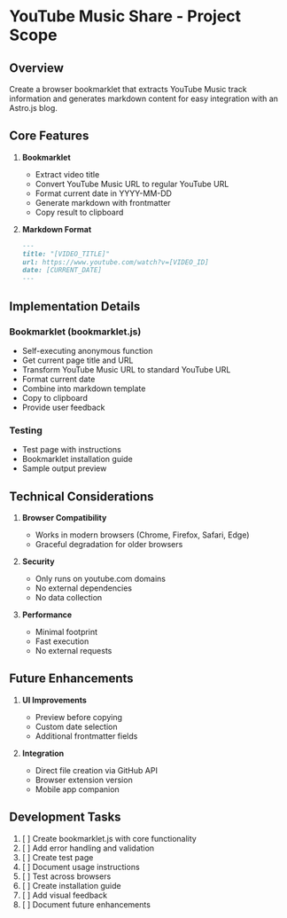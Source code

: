 # YouTube Music Share - Project Scope

## Overview
Create a browser bookmarklet that extracts YouTube Music track information and generates markdown content for easy integration with an Astro.js blog.

## Core Features

1. **Bookmarklet**
   - Extract video title
   - Convert YouTube Music URL to regular YouTube URL
   - Format current date in YYYY-MM-DD
   - Generate markdown with frontmatter
   - Copy result to clipboard

2. **Markdown Format**
   ```markdown
   ---
   title: "[VIDEO_TITLE]"
   url: https://www.youtube.com/watch?v=[VIDEO_ID]
   date: [CURRENT_DATE]
   ---
   ```

## Implementation Details

### Bookmarklet (bookmarklet.js)
- Self-executing anonymous function
- Get current page title and URL
- Transform YouTube Music URL to standard YouTube URL
- Format current date
- Combine into markdown template
- Copy to clipboard
- Provide user feedback

### Testing
- Test page with instructions
- Bookmarklet installation guide
- Sample output preview

## Technical Considerations

1. **Browser Compatibility**
   - Works in modern browsers (Chrome, Firefox, Safari, Edge)
   - Graceful degradation for older browsers

2. **Security**
   - Only runs on youtube.com domains
   - No external dependencies
   - No data collection

3. **Performance**
   - Minimal footprint
   - Fast execution
   - No external requests

## Future Enhancements

1. **UI Improvements**
   - Preview before copying
   - Custom date selection
   - Additional frontmatter fields

2. **Integration**
   - Direct file creation via GitHub API
   - Browser extension version
   - Mobile app companion

## Development Tasks

1. [ ] Create bookmarklet.js with core functionality
2. [ ] Add error handling and validation
3. [ ] Create test page
4. [ ] Document usage instructions
5. [ ] Test across browsers
6. [ ] Create installation guide
7. [ ] Add visual feedback
8. [ ] Document future enhancements
